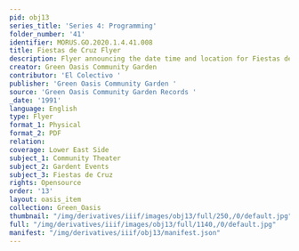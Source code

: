 ```yaml
---
pid: obj13
series_title: 'Series 4: Programming'
folder_number: '41'
identifier: MORUS.GO.2020.1.4.41.008
title: Fiestas de Cruz Flyer
description: Flyer announcing the date time and location for Fiestas de Cruz
creator: Green Oasis Community Garden
contributor: 'El Colectivo '
publisher: 'Green Oasis Community Garden '
source: 'Green Oasis Community Garden Records '
_date: '1991'
language: English
type: Flyer
format_1: Physical
format_2: PDF
relation:
coverage: Lower East Side
subject_1: Community Theater
subject_2: Gardent Events
subject_3: Fiestas de Cruz
rights: Opensource
order: '13'
layout: oasis_item
collection: Green_Oasis
thumbnail: "/img/derivatives/iiif/images/obj13/full/250,/0/default.jpg"
full: "/img/derivatives/iiif/images/obj13/full/1140,/0/default.jpg"
manifest: "/img/derivatives/iiif/obj13/manifest.json"
---
```


